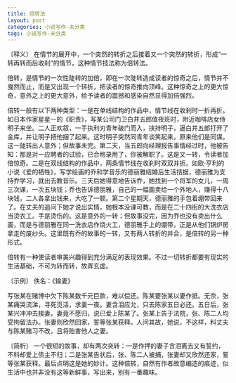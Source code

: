 ```yaml
---
title: 倍转法
layout: post
categories: 小说写作-未分类
tags: 小说写作-未分类
---
```


〔释义〕 在情节的展开中，一个突然的转折之后接着又一个突然的转折，形成“一转再转而后收刹”的情节，这种情节技法称为倍转法。

倍转，是情节的一次性陡转的加倍，即在一次陡转造成读者的惊奇之后，情节并不戛然而止，而是又出现一个转折，把读者的惊奇推向顶峰。这种惊奇之上的更大惊奇，意外之上的更大意外，给予读者的震撼和感染自然显得加倍强烈。

倍转一般有以下两种类型：一是在单线结构的作品中，情节线在收刹时一折再折。如日本作家星星一的《职责》，写某公司门卫白井五郎值夜班时，附近咖啡店女侍明子来坐。二人正欢叙，一手执利刃青年破门而入，挟持明子，逼白井五郎打开了金库，并让明子把他捆了起来。这时明子突然同青年谈笑起来，原来他们是同谋。这一陡转出人意外；但故事未完。第二天，当五郎向经理报告事情经过时，他被告知：那是对一应聘者的试验，已合格录用了，你被解职了。这是又一转，令读者加倍惊奇。二是在双线结构的作品中，两条情节线在收刹时双双并折。如欧·亨利的小说《爱的牺牲》，写学绘画的乔和学音乐的德丽雅结婚后生活拮据，德丽雅为支持乔学习，就出去教音乐。三天后她得意地告诉乔，她找到一个将军的女儿，一周三次课，一次五块钱；乔也告诉德丽雅，自己的一幅画卖给一个外地人，赚得十八块钱，二人各拿出钱来，大吃了一顿。第二个星期天，德丽雅的手包着绷带回来了。在丈夫的追问下她才说出实情，她根本没课可教，而是在二十四街的大洗衣店当烫衣工。手是烫伤的。这是意外的一转；但故事没完，因为乔也没有卖出什么画，而是与德丽雅在同一洗衣店作烧火工，德丽雅手上的绷带，正是从他们锅炉房拿走的废纱头。这里既有乔的故事的一转，又有两人转折的并合，是倍转的另一种形式。

倍转有一种使读者审美兴趣得到充分满足的表现效果。不过一切转折都要有现实的生活基础，不可为转而转，故弄玄虚。

〔示例〕 佚名：《输妻》

写张某在赌博中欠下陈某数千元巨款，难以偿还。陈某要张某以妻作抵。无奈，张某痛哭流涕，寻死觅活，求妻一夜。妻含泪应允，只去陈家五日必还。五日后，张某兴冲冲去接妻，妻竟不愿归，说已爱上陈某了。张某上告于法院，张、陈二人均受拘留法办。张妻则欣然回家，誓等张某获释。人问其故，她说，不这样，料丈夫与陈某赌习不改，且将贻害他人之妻。

〔简析〕 一个很短的故事，却有两次突转：一是作押的妻子含泪离去又有誓约，不料却爱上债主不归；二是张某告状后，张、陈二人被捕，张妻却又欣然还家，誓等张某获释。最后点明这是她的妙计。这种倍转，自然有作者故意编造的痕迹，似生活中也并非没有这等新鲜事，写出来，别有一番趣味。 